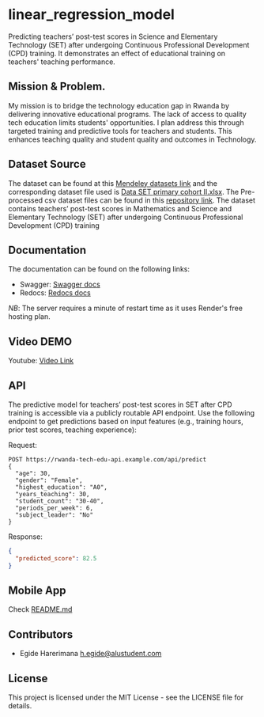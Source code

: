 # linear_regression_model
Predicting teachers’ post-test scores in Science and Elementary Technology (SET) after undergoing Continuous Professional Development (CPD) training.
It demonstrates an effect of educational training on teachers' teaching performance.

## Mission & Problem.

My mission is to bridge the technology education gap in Rwanda by delivering innovative educational programs. The lack of access to quality tech education limits students' opportunities. I plan address this through targeted training and predictive tools for teachers and students. This enhances teaching quality and student quality and outcomes in Technology.

## Dataset Source

The dataset can be found at this [Mendeley datasets link](https://data.mendeley.com/datasets/g36zrks68z/1) and the corresponding dataset file used is [Data SET primary cohort II.xlsx](https://data.mendeley.com/datasets/g36zrks68z/1/files/3051db4b-c14c-4d7a-a92e-909397e8b971). The Pre-processed csv dataset files can be found in this [repository link](https://github.com/degide/linear_regression_model/tree/master/summative/linear_regression/datasets). The dataset contains teachers’ post-test scores in Mathematics and Science and Elementary Technology (SET) after undergoing Continuous Professional Development (CPD) training

## Documentation

The documentation can be found on the following links:
- Swagger: [Swagger docs](https://linear-regression-model-lw2t.onrender.com/api/docs)
- Redocs: [Redocs docs](https://linear-regression-model-lw2t.onrender.com/api/redoc)

*NB*: The server requires a minute of restart time as it uses Render's free hosting plan.

## Video DEMO

Youtube: [Video Link](https://youtu.be/IVG0OdKuTYM)

## API

The predictive model for teachers’ post-test scores in SET after CPD training is accessible via a publicly routable API endpoint. Use the following endpoint to get predictions based on input features (e.g., training hours, prior test scores, teaching experience):

Request:
```http
POST https://rwanda-tech-edu-api.example.com/api/predict
{
  "age": 30,
  "gender": "Female",
  "highest_education": "A0",
  "years_teaching": 30,
  "student_count": "30-40",
  "periods_per_week": 6,
  "subject_leader": "No"
}
```
Response:
```json
{
  "predicted_score": 82.5
}
```

## Mobile App
Check [README.md](https://github.com/degide/linear_regression_model/tree/master/summative/FlutterApp)

## Contributors

- Egide Harerimana <h.egide@alustudent.com>

## License

This project is licensed under the MIT License - see the LICENSE file for details.
